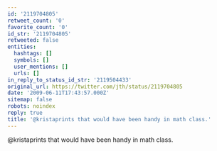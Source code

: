 ```yaml
---
id: '2119704805'
retweet_count: '0'
favorite_count: '0'
id_str: '2119704805'
retweeted: false
entities:
  hashtags: []
  symbols: []
  user_mentions: []
  urls: []
in_reply_to_status_id_str: '2119504433'
original_url: https://twitter.com/jth/status/2119704805
date: '2009-06-11T17:43:57.000Z'
sitemap: false
robots: noindex
reply: true
title: '@kristaprints that would have been handy in math class.'
---
```


@kristaprints that would have been handy in math class.
